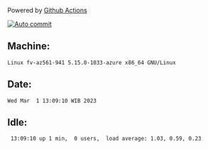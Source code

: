 Powered by [Github Actions](https://github.com/features/actions)

[![Auto commit](https://github.com/hiage/workstation/workflows/Auto%20commit/badge.svg)](https://github.com/hiage/workstation/actions?query=workflow%3A%22Auto+commit%22)

## Machine:
```
Linux fv-az561-941 5.15.0-1033-azure x86_64 GNU/Linux
```
## Date:
```
Wed Mar  1 13:09:10 WIB 2023
```
## Idle:
```
 13:09:10 up 1 min,  0 users,  load average: 1.03, 0.59, 0.23
```
